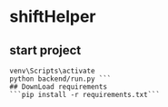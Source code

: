# shiftHelper
## start project
```cd shiftCalendar/  
venv\Scripts\activate     
python backend/run.py ```
## DownLoad requirements
```pip install -r requirements.txt```
